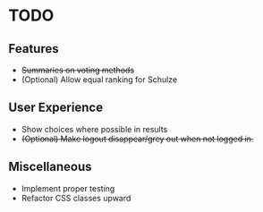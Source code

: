 # TODO

## Features

* ~~Summaries on voting methods~~
* (Optional) Allow equal ranking for Schulze

## User Experience

* Show choices where possible in results
* ~~(Optional) Make logout disappear/grey out when not logged in.~~

## Miscellaneous

* Implement proper testing
* Refactor CSS classes upward
